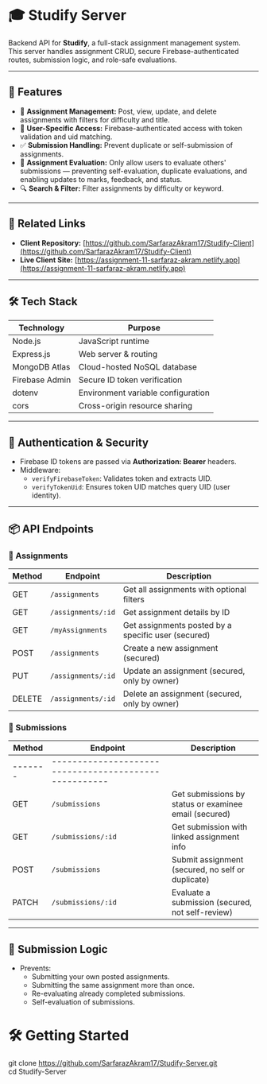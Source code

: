 # 🎓 Studify Server

Backend API for **Studify**, a full-stack assignment management system.  
This server handles assignment CRUD, secure Firebase-authenticated routes, submission logic, and role-safe evaluations.

---

## 🌟 Features

- 📄 **Assignment Management:** Post, view, update, and delete assignments with filters for difficulty and title.
- 👥 **User-Specific Access:** Firebase-authenticated access with token validation and uid matching.
- ✅ **Submission Handling:** Prevent duplicate or self-submission of assignments.
- 📝 **Assignment Evaluation:** Only allow users to evaluate others' submissions — preventing self-evaluation, duplicate evaluations, and enabling updates to marks, feedback, and status.
- 🔍 **Search & Filter:** Filter assignments by difficulty or keyword.

---

## 🔗 Related Links

- **Client Repository:** [https://github.com/SarfarazAkram17/Studify-Client](https://github.com/SarfarazAkram17/Studify-Client)
- **Live Client Site:** [https://assignment-11-sarfaraz-akram.netlify.app](https://assignment-11-sarfaraz-akram.netlify.app)

---

## 🛠 Tech Stack

| Technology     | Purpose                            |
| -------------- | ---------------------------------- |
| Node.js        | JavaScript runtime                 |
| Express.js     | Web server & routing               |
| MongoDB Atlas  | Cloud-hosted NoSQL database        |
| Firebase Admin | Secure ID token verification       |
| dotenv         | Environment variable configuration |
| cors           | Cross-origin resource sharing      |

---

## 🔐 Authentication & Security

- Firebase ID tokens are passed via **Authorization: Bearer** headers.
- Middleware:
  - `verifyFirebaseToken`: Validates token and extracts UID.
  - `verifyTokenUid`: Ensures token UID matches query UID (user identity).

---

## 📦 API Endpoints

### 📘 Assignments

| Method | Endpoint           | Description                                         |
| ------ | ------------------ | --------------------------------------------------- |
| GET    | `/assignments`     | Get all assignments with optional filters           |
| GET    | `/assignments/:id` | Get assignment details by ID                        |
| GET    | `/myAssignments`   | Get assignments posted by a specific user (secured) |
| POST   | `/assignments`     | Create a new assignment (secured)                   |
| PUT    | `/assignments/:id` | Update an assignment (secured, only by owner)       |
| DELETE | `/assignments/:id` | Delete an assignment (secured, only by owner)       |

### 🧾 Submissions

| Method  | Endpoint                                              | Description                                           |
| ------- | ----------------------------------------------------- | ----------------------------------------------------- |
| ------- | ----------------------------------------------------- |
| GET     | `/submissions`                                        | Get submissions by status or examinee email (secured) |
| GET     | `/submissions/:id`                                    | Get submission with linked assignment info            |
| POST    | `/submissions`                                        | Submit assignment (secured, no self or duplicate)     |
| PATCH   | `/submissions/:id`                                    | Evaluate a submission (secured, not self-review)      |

---

## 🧠 Submission Logic

- Prevents:
  - Submitting your own posted assignments.
  - Submitting the same assignment more than once.
  - Re-evaluating already completed submissions.
  - Self-evaluation of submissions.

# 🛠️ Getting Started

git clone https://github.com/SarfarazAkram17/Studify-Server.git <br />
cd Studify-Server